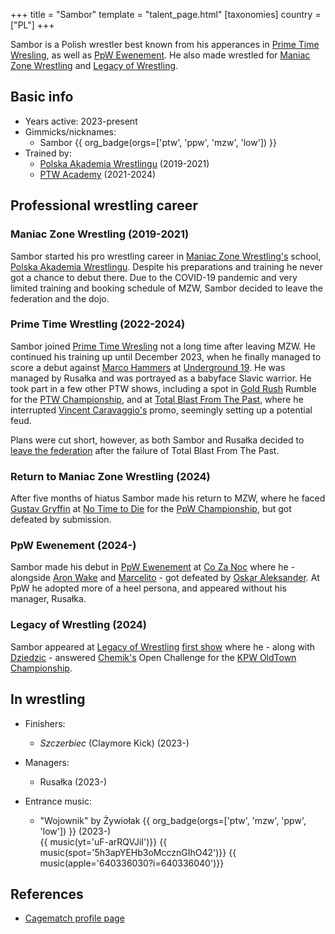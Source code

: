 +++
title = "Sambor"
template = "talent_page.html"
[taxonomies]
country = ["PL"]
+++

Sambor is a Polish wrestler best known from his apperances in [Prime Time Wresling](@/o/ptw.md), as well as [PpW Ewenement](@/o/ppw.md). He also made wrestled for [Maniac Zone Wrestling](@/o/mzw.md) and [Legacy of Wrestling](@/o/low.md).

## Basic info

* Years active: 2023-present
* Gimmicks/nicknames:
  - Sambor {{ org_badge(orgs=['ptw', 'ppw', 'mzw', 'low']) }}
* Trained by:
  - [Polska Akademia Wrestlingu](@/o/paw.md) (2019-2021)
  - [PTW Academy](@/o/ptw-academy.md) (2021-2024)
 
## Professional wrestling career 

### Maniac Zone Wrestling (2019-2021)

Sambor started his pro wrestling career in [Maniac Zone Wrestling's](@/o/mzw.md) school, [Polska Akademia Wrestlingu](@/o/paw.md). Despite his preparations and training he never got a chance to debut there. Due to the COVID-19 pandemic and very limited training and booking schedule of MZW, Sambor decided to leave the federation and the dojo.

### Prime Time Wrestling (2022-2024)

Sambor joined [Prime Time Wresling](@/o/ptw.md) not a long time after leaving MZW. He continued his training up until December 2023, when he finally managed to score a debut against [Marco Hammers](@/w/marco-hammers.md) at [Underground 19](@/e/ptw/2023-12-09-ptw-underground-19.md). He was managed by Rusałka and was portrayed as a babyface Slavic warrior. He took part in a few other PTW shows, including a spot in [Gold Rush](@/e/ptw/2024-02-03-ptw-5-gold-rush.md) Rumble for the [PTW Championship](@/c/ptw-championship.md), and at [Total Blast From The Past](@/e/ptw/2024-05-11-ptw-6.md), where he interrupted [Vincent Caravaggio's](@/w/vincent-caravaggio.md) promo, seemingly setting up a potential feud.

Plans were cut short, however, as both Sambor and Rusałka decided to [leave the federation](@/a/ptw-exits.md) after the failure of Total Blast From The Past.

### Return to Maniac Zone Wrestling (2024)

After five months of hiatus Sambor made his return to MZW, where he faced [Gustav Gryffin](@/w/gustav-gryffin.md) at [No Time to Die](@/e/mzw/2024-10-12-mzw-no-time-to-die.md) for the [PpW Championship](@/c/ppw-championship.md), but got defeated by submission.

### PpW Ewenement (2024-)

Sambor made his debut in [PpW Ewenement](@/o/ppw.md) at [Co Za Noc](@/e/ppw/2024-10-26-ppw-co-za-noc.md) where he - alongside [Aron Wake](@/w/aron-wake.md) and [Marcelito](@/w/marcelito.md) - got defeated by [Oskar Aleksander](@/w/oskar-aleksander.md). At PpW he adopted more of a  heel persona, and appeared without his manager, Rusałka.

### Legacy of Wrestling (2024)

Sambor appeared at [Legacy of Wrestling](@/o/low.md) [first show](@/e/low/2024-12-01-low-1.md) where he - along with [Dziedzic](@/w/dziedzic.md) - answered [Chemik's](@/w/chemik.md) Open Challenge for the [KPW OldTown Championship](@/c/kpw-old-town-championship.md). 

## In wrestling

* Finishers:
  - _Szczerbiec_ (Claymore Kick) (2023-)
 
* Managers:
  - Rusałka (2023-)
 
* Entrance music:
  - "Wojownik" by Żywiołak
   {{ org_badge(orgs=['ptw', 'mzw', 'ppw', 'low']) }} (2023-) <br>
   {{ music(yt='uF-arRQVJiI')}}
   {{ music(spot='5h3apYEHb3oMccznGIhO42')}}
   {{ music(apple='640336030?i=640336040')}}

## References

* [Cagematch profile page](https://www.cagematch.net/?id=2&nr=29622)
